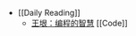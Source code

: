 - [[Daily Reading]]
	- [王垠：编程的智慧](https://www.yinwang.org/blog-cn/2015/11/21/programming-philosophy) [[Code]]